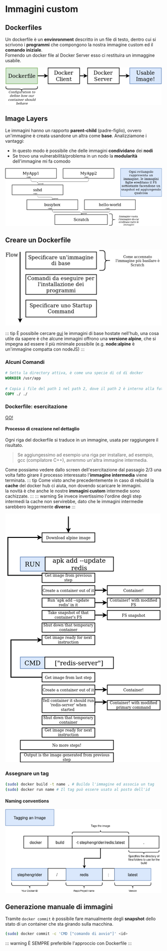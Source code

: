 # Immagini custom

## Dockerfiles
Un dockerfile è un **envinronment** descritto in un file di testo, dentro cui si scrivono i **programmi** che compongono la nostra immagine custom ed il **comando iniziale**.<br>
Fornendo un docker file al Docker Server esso ci restituira un immaggine usabile.

![docker-diagrams-13](./assets/docker-diagrams-13.png)

## Image Layers
Le immagini hanno un rapporto **parent-child** (padre-figlio), ovvero un'immagine è creata usandone un altra come **base**. Analizziamone i vantaggi:
- In questo modo è possibile che delle immagini **condividano** dei **nodi**
- Se trovo una vulnerabilità/problema in un nodo la **modularità** dell'immagine mi fa comodo

![docker-diagrams-10](./assets/docker-diagrams-10.png)

## Creare un Dockerfile

![docker-diagrams-14](./assets/docker-diagrams-14.png)

::: tip
È possibile cercare [qui](https://hub.docker.com/search/?type=image) le immagini di base hostate nell'hub, una cosa utile da sapere è che alcune immagini offrono una **versione alpine**, che si impegna ad essere il più minimale possibile (e.g. **node:alpine** è un'immagine compatta con nodeJS)
:::

### Alcuni Comandi
```dockerfile
# Setta la directory attiva, è come una specie di cd di docker
WORKDIR /usr/app

# Copia i file del path 1 nel path 2, dove il path 2 è interno alla futura immagine
COPY ./ ./
```

### Dockerfile: esercitazione

[GO!](./exercise-redis-custom-image.md)

#### Processo di creazione nel dettaglio
Ogni riga del dockerfile si traduce in un immagine, usata per raggiungere il risultato.
> Se aggiungessimo ad esempio una riga per installare, ad esempio, gcc (compilatore C++), avremmo un'altra immagine intermedia.

Come possiamo vedere dallo screen dell'esercitazione dal passagio 2/3 una volta fatto girare il processo interessato l'**immagine intermedia** viene terminata.
::: tip
Come visto anche precedentemente in caso di rebuild la **cache** del docker hub ci aiuta, non dovendo scaricare le immagini.<br>
la novità è che anche le nostre **immagini custom** intermedie sono cachizzate.
:::
::: warning
Se invece invertissimo l'ordine degli step intermedi la cache non servirebbe, dato che le immagini intermedie sarebbero leggermente **diverse**
:::

![docker-diagrams-15](./assets/docker-diagrams-15.png)

### Assegnare un tag
```sh
(sudo) docker build -t name . # Builda l'immagine ed associa un tag
(sudo) docker run name # Il tag può essere usato al posto dell'id
```

#### Naming conventions

![docker-diagrams-16](./assets/docker-diagrams-16.png)

## Generazione manuale di immagini
Tramite `docker commit` è possibile fare manualmente degli **snapshot** dello stato di un container che sta girando sulla macchina.
```sh
(sudo) docker commit -c 'CMD ["comando di avvio"]' <id>
```
::: warning
È SEMPRE preferibile l'approccio con Dockerfile
:::
